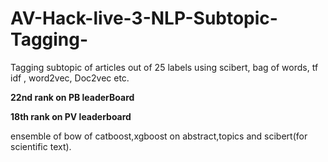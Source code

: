 # AV-Hack-live-3-NLP-Subtopic-Tagging-

Tagging subtopic of articles out of 25 labels using scibert, bag of words, tf idf , word2vec, Doc2vec etc.

<b> 22nd rank on PB leaderBoard</b>

<b> 18th rank on PV leaderboard</b>

 ensemble of bow of catboost,xgboost on abstract,topics and scibert(for scientific text).
